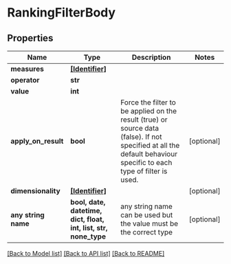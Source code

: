# RankingFilterBody


## Properties
Name | Type | Description | Notes
------------ | ------------- | ------------- | -------------
**measures** | [**[Identifier]**](Identifier.md) |  | 
**operator** | **str** |  | 
**value** | **int** |  | 
**apply_on_result** | **bool** | Force the filter to be applied on the result (true) or source data (false). If not specified at all the default behaviour specific to each type of filter is used. | [optional] 
**dimensionality** | [**[Identifier]**](Identifier.md) |  | [optional] 
**any string name** | **bool, date, datetime, dict, float, int, list, str, none_type** | any string name can be used but the value must be the correct type | [optional]

[[Back to Model list]](../README.md#documentation-for-models) [[Back to API list]](../README.md#documentation-for-api-endpoints) [[Back to README]](../README.md)


